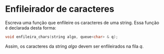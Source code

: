 # Enfileirador de caracteres 

Escreva uma função que  enfileire os caracteres de uma string. Essa função é declarada desta forma:

```c++
void enfileira_chars(string algo, queue<char> & q);
```

Assim, os caracteres da string *algo* devem ser enfileirados na fila *q*.